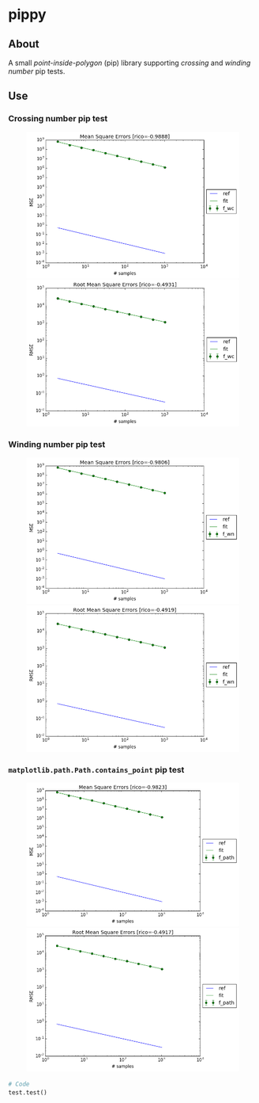 # pippy

## About
A small *point-inside-polygon* (pip) library supporting *crossing* and *winding number* pip tests.

## Use
### Crossing number pip test
<p align="center"><img src="https://github.com/matt77hias/pippy/blob/master/res/MSE_f_cn.png" width="430"><img src="https://github.com/matt77hias/pippy/blob/master/res/RMSE_f_cn.png" width="430"></p>

### Winding number pip test
<p align="center"><img src="https://github.com/matt77hias/pippy/blob/master/res/MSE_f_wn.png" width="430"><img src="https://github.com/matt77hias/pippy/blob/master/res/RMSE_f_wn.png" width="430"></p>

### `matplotlib.path.Path.contains_point` pip test
<p align="center"><img src="https://github.com/matt77hias/pippy/blob/master/res/MSE_f_path.png" width="430"><img src="https://github.com/matt77hias/pippy/blob/master/res/RMSE_f_path.png" width="430"></p>

```python
# Code
test.test()
```
